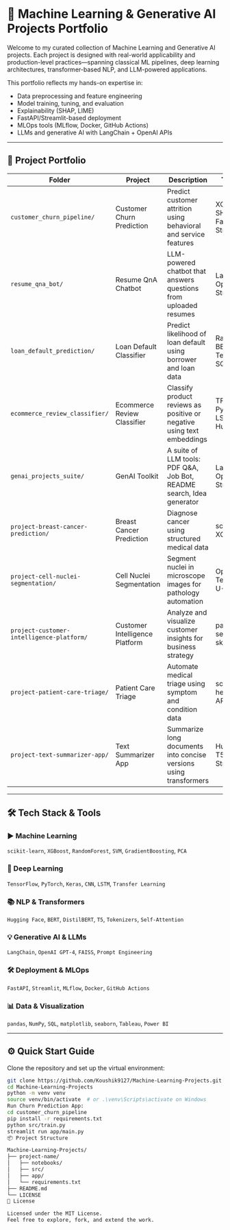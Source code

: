 # 🧠 Machine Learning & Generative AI Projects Portfolio

Welcome to my curated collection of Machine Learning and Generative AI projects. Each project is designed with real-world applicability and production-level practices—spanning classical ML pipelines, deep learning architectures, transformer-based NLP, and LLM-powered applications.

This portfolio reflects my hands-on expertise in:
- Data preprocessing and feature engineering
- Model training, tuning, and evaluation
- Explainability (SHAP, LIME)
- FastAPI/Streamlit-based deployment
- MLOps tools (MLflow, Docker, GitHub Actions)
- LLMs and generative AI with LangChain + OpenAI APIs

---

## 📁 Project Portfolio

| Folder | Project | Description | Tech Stack |
|--------|---------|-------------|------------|
| `customer_churn_pipeline/` | Customer Churn Prediction | Predict customer attrition using behavioral and service features | XGBoost, SHAP, MLflow, FastAPI, Streamlit |
| `resume_qna_bot/` | Resume QnA Chatbot | LLM-powered chatbot that answers questions from uploaded resumes | LangChain, OpenAI, FAISS, Streamlit |
| `loan_default_prediction/` | Loan Default Classifier | Predict likelihood of loan default using borrower and loan data | RandomForest, BERT, TensorFlow, SQL |
| `ecommerce_review_classifier/` | Ecommerce Review Classifier | Classify product reviews as positive or negative using text embeddings | TF-IDF, SVM, PyTorch LSTM, Hugging Face |
| `genai_projects_suite/` | GenAI Toolkit | A suite of LLM tools: PDF Q&A, Job Bot, README search, Idea generator | LangChain, OpenAI, Streamlit |
| `project-breast-cancer-prediction/` | Breast Cancer Prediction | Diagnose cancer using structured medical data | scikit-learn, XGBoost |
| `project-cell-nuclei-segmentation/` | Cell Nuclei Segmentation | Segment nuclei in microscope images for pathology automation | OpenCV, TensorFlow, U-Net |
| `project-customer-intelligence-platform/` | Customer Intelligence Platform | Analyze and visualize customer insights for business strategy | pandas, seaborn, sklearn |
| `project-patient-care-triage/` | Patient Care Triage | Automate medical triage using symptom and condition data | scikit-learn, healthcare APIs |
| `project-text-summarizer-app/` | Text Summarizer App | Summarize long documents into concise versions using transformers | Hugging Face, T5/BART, Streamlit |

---

## 🛠 Tech Stack & Tools

### ▶️ Machine Learning
`scikit-learn`, `XGBoost`, `RandomForest`, `SVM`, `GradientBoosting`, `PCA`

### 🧠 Deep Learning
`TensorFlow`, `PyTorch`, `Keras`, `CNN`, `LSTM`, `Transfer Learning`

### 📚 NLP & Transformers
`Hugging Face`, `BERT`, `DistilBERT`, `T5`, `Tokenizers`, `Self-Attention`

### 💡 Generative AI & LLMs
`LangChain`, `OpenAI GPT-4`, `FAISS`, `Prompt Engineering`

### 🛠️ Deployment & MLOps
`FastAPI`, `Streamlit`, `MLflow`, `Docker`, `GitHub Actions`

### 📊 Data & Visualization
`pandas`, `NumPy`, `SQL`, `matplotlib`, `seaborn`, `Tableau`, `Power BI`

---

## ⚙️ Quick Start Guide

Clone the repository and set up the virtual environment:

```bash
git clone https://github.com/Koushik9127/Machine-Learning-Projects.git
cd Machine-Learning-Projects
python -m venv venv
source venv/bin/activate  # or .\venv\Scripts\activate on Windows
Run Churn Prediction App:
cd customer_churn_pipeline
pip install -r requirements.txt
python src/train.py
streamlit run app/main.py
📦 Project Structure

Machine-Learning-Projects/
├── project-name/
│   ├── notebooks/
│   ├── src/
│   ├── app/
│   └── requirements.txt
├── README.md
└── LICENSE
📄 License

Licensed under the MIT License.
Feel free to explore, fork, and extend the work.

